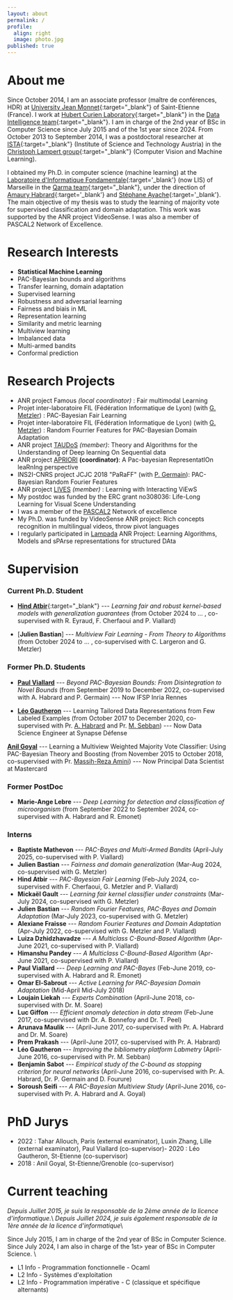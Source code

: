 ```yaml
---
layout: about
permalink: /
profile:
  align: right
  image: photo.jpg
published: true
---
```


# About me

Since October 2014, I am an associate professor (maître de conférences, HDR) at [University Jean Monnet](https://portail.univ-st-etienne.fr){:target="_blank"} of Saint-Etienne (France).
I work at [Hubert Curien Laboratory](http://laboratoirehubertcurien.fr){:target="_blank"} in the [Data Intelligence team](https://laboratoirehubertcurien.univ-st-etienne.fr/en/teams/data-intelligence.html){:target="_blank"}. I am in charge of the 2nd year of BSc in Computer Science since July 2015 and of the 1st year since 2024. From October 2013 to September 2014, I was a postdoctoral researcher at [ISTA](https://ist.ac.at/){:target="_blank"} (Institute of Science and Technology Austria) in the [Christoph Lampert group](http://pub.ist.ac.at/~chl/){:target="_blank"} (Computer Vision and Machine Learning).

I obtained my Ph.D. in computer science (machine learning) at the [Laboratoire d'Informatique Fondamentale](https://www.lis-lab.fr){:target='_blank'} (now LIS) of Marseille in the [Qarma team](https://qarma.lis-lab.fr){:target="_blank"}, under the direction of [Amaury Habrard](https://perso.univ-st-etienne.fr/habrarda/){:target='_blank'} and [Stéphane Ayache](https://stephane-ayache.pedaweb.univ-amu.fr/wordpress/){:target='_blank'}. The main objective of my thesis was to study the learning of majority vote for supervised classification and domain adaptation. This work was supported by the ANR project VideoSense. I was also a member of PASCAL2 Network of Excellence.


# Research Interests

- **Statistical Machine Learning**
- PAC-Bayesian bounds and algorithms
- Transfer learning, domain adaptation
- Supervised learning
- Robustness and adversarial learning
- Fairness and biais in ML
- Representation learning
- Similarity and metric learning
- Multiview learning
- Imbalanced data 
- Multi-armed bandits
- Conformal prediction


# Research Projects
- ANR project Famous *(local coordinator)* : <titre>Fair multimodal Learning</titre>
- Projet inter-laboratoire FIL (Fédération Informatique de Lyon) (with <a href="https://guillaumemetzler.github.io" target="_blank">G. Metzler</a>) : <titre>PAC-Bayesian Fair Learning</titre>
- Projet inter-laboratoire FIL (Fédération Informatique de Lyon) (with <a href="https://guillaumemetzler.github.io" target="_blank">G. Metzler</a>) :	<titre>Random Fourrier Features for PAC-Bayesian Domain Adaptation</titre>
- ANR project <a href="https://perso.univ-st-etienne.fr/er101405/TAUDoS/" target="_blank">TAUDoS</a> *(member)*:	 <titre>Theory and Algorithms for the Understanding of Deep learning On Sequential data</titre>
- ANR project <a href="https://project.inria.fr/apriori/" target="_blank">APRIORI</a> **(coordinator)**:  <titre>A Pac-bayesian RepresentatIOn leaRnIng perspective</titre>
- INS2I-CNRS project JCJC 2018 "PaRaFF" (with <a href="http://www.pascalgermain.info" target="_blank">P. Germain</a>): <titre>PAC-Bayesian Random Fourier Features</titre>
- ANR project <a href="https://lives.lif.univ-mrs.fr/" target="_blank">LIVES</a> *(member)* : <titre> Learning with Interacting ViEwS</titre>
- My postdoc was funded by the ERC grant no308036: <titre>Life-Long Learning for Visual Scene Understanding</titre>
- I was a member of the <a href='http://www.pascal-network.org/' target='_blank'>PASCAL2</a> Network of excellence
- My Ph.D. was funded by VideoSense ANR project: <titre>Rich concepts recognition in multilingual videos, throw pivot languages</titre><br />
- I regularly participated in <a href='http://lampada.gforge.inria.fr/' target='_blank'>Lampada</a> ANR Project: <titre> Learning Algorithms, Models and sPArse representations for structured DAta</titre>

# Supervision

### Current Ph.D. Student

- [**Hind Atbir**](https://hatbir.gitlab.io/){:target="_blank"} --- *Learning fair and robust kernel-based models with generalization guarantees*  (from October 2024 to ... , co-supervised with R. Eyraud, F. Cherfaoui and P. Viallard)

- [**Julien Bastian**] --- *Multiview Fair Learning - From Theory to Algorithms*  (from October 2024 to ... , co-supervised with C. Largeron and G. Metzler)

### Former Ph.D. Students

- <a href="https://paulviallard.github.io/" target="_blank">**Paul Viallard**</a> --- <i>Beyond PAC-Bayesian Bounds: From Disintegration to Novel Bounds</i>  (from September 2019 to December 2022, co-supervised with A. Habrard and P. Germain) --- Now IFSP Inria Rennes

- <a href="https://leogautheron.github.io/" target="_blank">**Léo Gautheron**</a> --- Learning Tailored Data Representations from Few Labeled Examples (from October 2017 to December 2020, co-supervised with Pr. <a href="http://perso.univ-st-etienne.fr/habrarda/" target="_blank">A. Habrard</a> and Pr. <a href="http://perso.univ-st-etienne.fr/sebbanma/" target="_blank">M. Sebban</a>) --- Now Data Science Engineer at Synapse Défense

<b><a href="https://www.linkedin.com/in/anilgoyal91" target="_blank">Anil Goyal</a></b> --- Learning a Multiview Weighted Majority Vote Classifier: Using PAC-Bayesian Theory and Boosting  (from November 2015 to October 2018, co-supervised with Pr. <a href="http://ama.liglab.fr/~amini/" target="_blank">Massih-Reza Amini</a>) --- Now Principal Data Scientist at Mastercard 

### Former PostDoc 
- **Marie-Ange Lebre** --- *Deep Learning for detection and classification of microorganism*  (from September 2022 to September 2024, co-supervised with A. Habrard and R. Emonet)

### Interns
- **Baptiste Mathevon** --- *PAC-Bayes and Multi-Armed Bandits* (April-July 2025, co-supervised with P. Viallard)
- **Julien Bastian** --- *Fairness and domain generalization* (Mar-Aug 2024, co-supervised with G. Metzler)<br />
- **Hind Atbir** --- <i>PAC-Bayesian Fair Learning</i> (Feb-July 2024, co-supervised with F. Cherfaoui, G. Metzler and P. Viallard)
- <b>Mickaël Gault</b> --- <i>Learning fair kernel classifier under constraints</i> (Mar-July 2024, co-supervised with G. Metzler)
- <b>Julien Bastian</b> --- <i>Random Fourier Features, PAC-Bayes and Domain Adaptation</i> (Mar-July 2023, co-supervised with G. Metzler)
- <b>Alexiane Fraisse</b> --- <i>Random Fourier Features and Domain Adaptation</i> (Apr-July 2022, co-supervised with G. Metzler and P. Viallard)
- <b>Luiza Dzhidzhavadze</b> --- <i>A Multiclass C-Bound-Based Algorithm</i> (Apr-June 2021, co-supervised with P. Viallard)
- <b>Himanshu Pandey</b> --- <i>A Multiclass C-Bound-Based Algorithm</i> (Apr-June 2021, co-supervised with P. Viallard)
- <b>Paul Viallard</b> --- <i>Deep Learning and PAC-Bayes</i>  (Feb-June 2019, co-supervised with A. Habrard and R. Emonet)
- <b>Omar El-Sabrout</b>  --- <i>Active Learning for PAC-Bayesian Domain Adaptation</i> (Mid-April Mid-July 2018) <br />
- <b>Loujain Liekah</b> --- <i>Experts Combination</i> (April-June 2018, co-supervised with Dr. M. Soare)
- <b>Luc Giffon</b> --- <i>Efficient anomaly detection in data stream</i> (Feb-June 2017, co-supervised with Dr. A. Bonnefoy and Dr. T. Peel)
- <b>Arunava Maulik</b> --- (April-June 2017, co-supervised with Pr. A. Habrard and Dr. M. Soare)
- <b>Prem Prakash</b> ---  (April-June 2017, co-supervised with Pr. A. Habrard)
- <b>Léo Gautheron</b> --- <i>Improving the bibliometry platform Labmetry</i> (April-June 2016, co-supervised with Pr. M. Sebban)
- <b>Benjamin Sabot</b> --- <i>Empirical study of the C-bound as stopping criterion for neural networks</i> (April-June 2016, co-supervised with Pr. A. Habrard, Dr. P. Germain and D. Fourure)
- <b>Soroush Seifi</b> --- <i>A PAC-Bayesian Multiview Study</i> (April-June 2016, co-supervised with Pr. A. Habrard and A. Goyal)

# PhD Jurys
- 2022 : Tahar Allouch, Paris (external examinator), Luxin Zhang, Lille (external examinator), Paul Viallard (co-supervisor)- 2020 : Léo Gautheron, St-Etienne (co-supervisor)
- 2018 : Anil Goyal, St-Etienne/Grenoble (co-supervisor)


# Current teaching
*Depuis Juillet 2015, je suis la responsable de la 2ème année de la licence d'informatique.*\ 
*Depuis Juillet 2024, je suis également responsable de la 1ère année de la licence d'informatique*\

Since July 2015, I am in charge of the 2nd year of BSc in Computer Science.\
Since July 2024, I am also in charge of the 1st> year of BSc in Computer Science. \ 

- L1 Info - Programmation fonctionnelle - Ocaml
- L2 Info - Systèmes d'exploitation
- L2 Info - Programmation impérative - C (classique et spécifique alternants)

